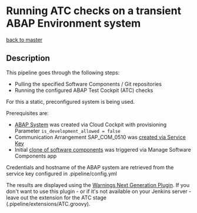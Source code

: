 # Running ATC checks on a transient ABAP Environment system

[back to master](https://github.com/SAP-samples/abap-platform-ci-cd-samples/tree/master)

## Description

This pipeline goes through the following steps:

* Pulling the specified Software Components / Git repositories
* Running the configured ABAP Test Cockpit (ATC) checks

For this a static, preconfigured system is being used.

Prerequisites are:

* [ABAP  System](https://help.sap.com/viewer/65de2977205c403bbc107264b8eccf4b/Cloud/en-US/f0163565eb554f009f990652ca41d1c6.html) was created via Cloud Cockpit with provisioning Parameter `is_development_allowed = false` 
* Communication Arrangement SAP_COM_0510 was [created via Service Key](https://help.sap.com/viewer/65de2977205c403bbc107264b8eccf4b/Cloud/en-US/1cc5a1da02594b93a70f6c0fe2bfdfe8.html)
* Initial [clone of software components](https://help.sap.com/viewer/65de2977205c403bbc107264b8eccf4b/Cloud/en-US/18564c54f529496ba420d4c83545a2ce.html) was triggered via Manage Software Components app

Credentials and hostname of the ABAP system are retrieved from the service key configured in .pipeline/config.yml

The results are displayed using the [Warnings Next Generation Plugin](https://www.jenkins.io/doc/pipeline/steps/warnings-ng/#warnings-next-generation-plugin). If you don't want to use this plugin - or if it's not available on your Jenkins server - leave out the extension for the ATC stage (.pipeline/extensions/ATC.groovy).
